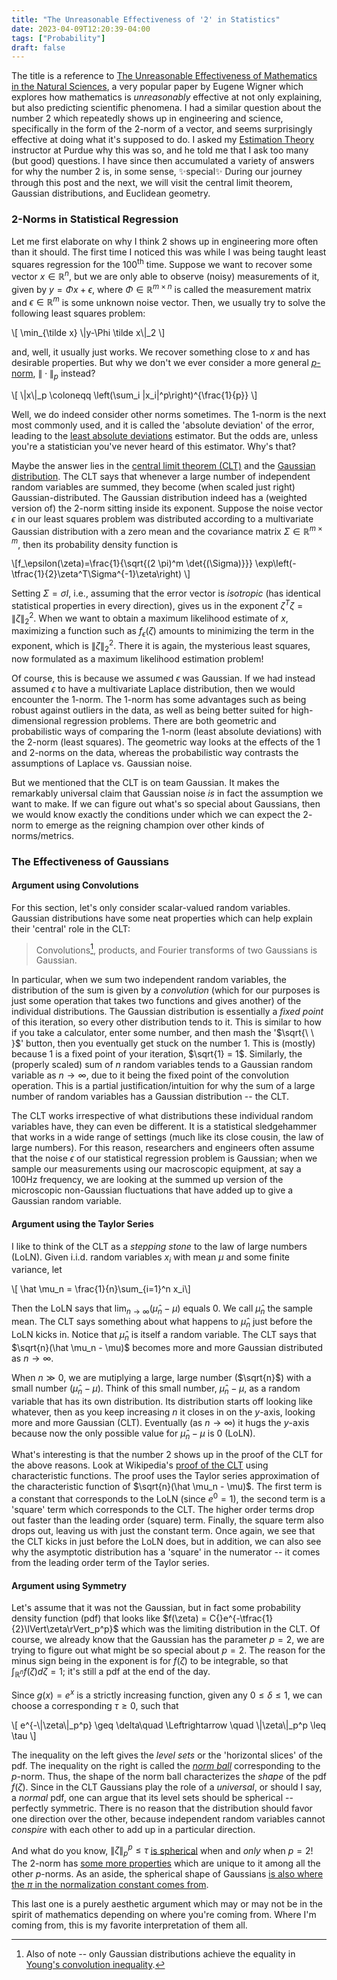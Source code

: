 ```yaml
---
title: "The Unreasonable Effectiveness of '2' in Statistics"
date: 2023-04-09T12:20:39-04:00
tags: ["Probability"]
draft: false
---
```


The title is a reference to [The Unreasonable Effectiveness of Mathematics in the Natural Sciences](https://web.njit.edu/~akansu/PAPERS/The%20Unreasonable%20Effectiveness%20of%20Mathematics%20(EP%20Wigner).pdf), a very popular paper by Eugene Wigner which explores how mathematics is <i>unreasonably</i> effective at not only explaining, but also predicting scientific phenomena. I had a similar question about the number $2$ which repeatedly shows up in engineering and science, specifically in the form of the $2$-norm of a vector, and seems surprisingly effective at doing what it's supposed to do. I asked my [Estimation Theory](https://engineering.purdue.edu/ECE/Academics/Undergraduates/UGO/CourseInfo/courseInfo?courseid=175&show=true&type=grad) instructor at Purdue why this was so, and he told me that I ask too many (but good) questions. I have since then accumulated a variety of answers for why the number $2$ is, in some sense, ✨special✨ During our journey through this post and the next, we will visit the central limit theorem, Gaussian distributions, and Euclidean geometry.

### $2$-Norms in Statistical Regression

Let me first elaborate on why I think $2$ shows up in engineering more often than it should. The first time I noticed this was while I was being taught least squares regression for the 100<sup>th</sup> time. Suppose we want to recover some vector $x\in \mathbb R^n$, but we are only able to observe (noisy) measurements of it, given by $y=\Phi x + \epsilon$, where $\Phi \in \mathbb R^{m\times n}$ is called the measurement matrix and $\epsilon \in \mathbb R^m$ is some unknown noise vector. Then, we usually try to solve the following <span class=accented>least squares</span> problem:
<p>\[
\min_{\tilde x} \|y-\Phi \tilde x\|_2
\]
</p>

and, well, it usually just works. We recover something close to $x$ and has desirable properties. But why we don't we ever consider a more general [$p$-norm](/posts/norms_metrics), $\lVert{}\cdot{}\rVert_p$ instead? 

<p>\[
\|x\|_p \coloneqq \left(\sum_i |x_i|^p\right)^{\frac{1}{p}}
\]</p>

Well, we do indeed consider other norms sometimes. The $1$-norm is the next most commonly used, and it is called the 'absolute deviation' of the error, leading to the [least absolute deviations](https://en.wikipedia.org/wiki/Least_absolute_deviations) estimator. But the odds are, unless you're a statistician you've never heard of this estimator. Why's that?

Maybe the answer lies in the [central limit theorem (CLT)](https://en.wikipedia.org/wiki/Central_limit_theorem) and the [Gaussian distribution](https://en.wikipedia.org/wiki/Multivariate_normal_distribution). The CLT says that whenever a large number of independent random variables are summed, they become (when scaled just right) Gaussian-distributed. The Gaussian distribution indeed has a (weighted version of) the $2$-norm sitting inside its exponent. Suppose the noise vector $\epsilon$ in our least squares problem was distributed according to a <span class=accented>multivariate Gaussian distribution</span> with a zero mean and the covariance matrix $\Sigma \in \mathbb R^{m \times m}$, then its probability density function is
<p>
\[f_\epsilon(\zeta)=\frac{1}{\sqrt{(2 \pi)^m \det{(\Sigma)}}} \exp\left(-\tfrac{1}{2}\zeta^T\Sigma^{-1}\zeta\right)
\]</p>

Setting $\Sigma=\sigma I$, i.e., assuming that the error vector is <i>isotropic</i> (has identical statistical properties in every direction), gives us in the exponent $\zeta^T \zeta = \lVert \zeta\rVert_2^2$. 
When we want to obtain a <span class=accented>maximum likelihood</span> estimate of $x$, maximizing a function such as $f_\epsilon(\zeta)$ amounts to minimizing the term in the exponent, which is $\lVert \zeta\rVert_2^2$. There it is again, the mysterious least squares, now formulated as a maximum likelihood estimation problem!

Of course, this is because we assumed $\epsilon$ was Gaussian. If we had instead assumed $\epsilon$ to have a multivariate <span class=accented>Laplace distribution</span>, then we would encounter the 1-norm. The 1-norm has some advantages such as being robust against outliers in the data, as well as being better suited for high-dimensional regression problems. There are both geometric and probabilistic ways of comparing the 1-norm (least absolute deviations) with the 2-norm (least squares). The geometric way looks at the effects of the 1 and 2-norms on the data, whereas the probabilistic way contrasts the assumptions of Laplace vs. Gaussian noise.

But we mentioned that the CLT is on team Gaussian. It makes the remarkably universal claim that Gaussian noise <i>is</i> in fact the assumption we want to make. If we can figure out what's so special about Gaussians, then we would know exactly the conditions under which we can expect the $2$-norm to emerge as the reigning champion over other kinds of norms/metrics.

### The Effectiveness of Gaussians

#### Argument using <span class=accented>Convolutions</span>

For this section, let's only consider scalar-valued random variables. Gaussian distributions have some neat properties which can help explain their 'central' role in the CLT:

> Convolutions[^1], products, and Fourier transforms of two Gaussians is Gaussian.

In particular, when we sum two independent random variables, the distribution of the sum is given by a <i>convolution</i> (which for our purposes is just some operation that takes two functions and gives another) of the individual distributions. The Gaussian distribution is essentially a <i>fixed point</i> of this iteration, so every other distribution tends to it. This is similar to how if you take a calculator, enter some number, and then mash the '$\sqrt{\   \ }$' button, then you eventually get stuck on the number $1$. This is (mostly) because $1$ is a fixed point of your iteration, $\sqrt{1} = 1$. Similarly, the (properly scaled) sum of $n$ random variables tends to a Gaussian random variable as $n\rightarrow \infty$, due to it being the fixed point of the convolution operation. This is a partial justification/intuition for why the sum of a large number of random variables has a Gaussian distribution -- the CLT.

The CLT works irrespective of what distributions these individual random variables have, they can even be different. It is a statistical sledgehammer that works in a wide range of settings (much like its close cousin, the law of large numbers).
For this reason, researchers and engineers often assume that the noise $\epsilon$ of our statistical regression problem is Gaussian; when we sample our measurements using our macroscopic equipment, at say a 100Hz frequency, we are looking at the summed up version of the microscopic non-Gaussian fluctuations that have added up to give a Gaussian random variable.

#### Argument using the <span class=accented>Taylor Series</span>
I like to think of the CLT as a <i>stepping stone</i> to the law of large numbers (LoLN). Given i.i.d. random variables $x_i$ with mean $\mu$ and some finite variance, let

<p>
\[ \hat \mu_n = \frac{1}{n}\sum_{i=1}^n x_i\]
</p>

Then the LoLN says that $\lim_{n\rightarrow \infty} (\hat \mu_n- \mu)$ equals $0$. We call $\hat \mu_n$ the sample mean. The CLT says something about what happens to $\hat \mu_n$ just before the LoLN kicks in. Notice that $\hat \mu_n$ is itself a random variable.
The CLT says that $\sqrt{n}(\hat \mu_n - \mu)$ becomes more and more Gaussian distributed as $n\rightarrow \infty$. 

When $n\gg0$, we are mutiplying a large, large number ($\sqrt{n}$) with a small number ($\hat \mu_n - \mu$). Think of this small number, $\hat \mu_n - \mu$, as a random variable that has its own distribution. Its distribution starts off looking like whatever, then as you keep increasing $n$ it closes in on the $y$-axis, looking more and more Gaussian (CLT). Eventually (as $n\rightarrow\infty$) it hugs the $y$-axis because now the only possible value for $\hat \mu_n - \mu$ is $0$ (LoLN).

What's interesting is that the number $2$ shows up in the proof of the CLT for the above reasons. Look at Wikipedia's [proof of the CLT](https://en.wikipedia.org/wiki/Central_limit_theorem) using characteristic functions. The proof uses the Taylor series approximation of the characteristic function of $\sqrt{n}(\hat \mu_n - \mu)$. The first term is a constant that corresponds to the LoLN (since $e^0=1$), the second term is a 'square' term which corresponds to the CLT. The higher order terms drop out faster than the leading order (square) term. Finally, the square term also drops out, leaving us with just the constant term. Once again, we see that the CLT kicks in just before the LoLN does, but in addition, we can also see why the asymptotic distribution has a 'square' in the numerator -- it comes from the leading order term of the Taylor series.

#### Argument using <span class=accented>Symmetry</span>

Let's assume that it was not the Gaussian, but in fact some probability density function (pdf) that looks like $f(\zeta) = C{}e^{-\tfrac{1}{2}\lVert\zeta\rVert_p^p}$ which was the limiting distribution in the CLT. Of course, we already know that the Gaussian has the parameter $p=2$, we are trying to figure out what might be so special about $p=2$. The reason for the minus sign being in the exponent is for $f(\zeta)$ to be integrable, so that $\int_{\mathbb R^n}f(\zeta)d\zeta=1$; it's still a pdf at the end of the day.

Since $g(x)=e^{x}$ is a strictly increasing function, given any $0\leq\delta\leq 1$, we can choose a corresponding $\tau\geq0$, such that

<p>\[
e^{-\|\zeta\|_p^p} \geq \delta\quad  \Leftrightarrow \quad \|\zeta\|_p^p \leq \tau
\]</p>

The inequality on the left gives the *level sets* or the 'horizontal slices' of the pdf. The inequality on the right is called the *[norm ball](/posts/balls)* corresponding to the $p$-norm. Thus, the shape of the norm ball characterizes the *shape* of the pdf $f(\zeta)$. Since in the CLT Gaussians play the role of a *universal*, or should I say, a *normal* pdf, one can argue that its level sets should be spherical -- perfectly symmetric. There is no reason that the distribution should favor one direction over the other, because independent random variables cannot *conspire* with each other to add up in a particular direction.

And what do you know, $\lVert \zeta\rVert _p^p \leq \tau$ [is spherical](/posts/balls) when and *only* when $p=2$! The $2$-norm has [some more properties](/posts/norms_metrics) which are unique to it among all the other $p$-norms. As an aside, the spherical shape of Gaussians [is also where the $\pi$ in the normalization constant comes from](https://www.youtube.com/watch?v=cy8r7WSuT1I). 

This last one is a purely aesthetic argument which may or may not be in the spirit of mathematics depending on where you're coming from. Where I'm coming from, this is my favorite interpretation of them all.

[^1]: Also of note -- only Gaussian distributions achieve the equality in <a href="https://en.wikipedia.org/wiki/Young's_convolution_inequality" class=accented>Young's convolution inequality</a>.